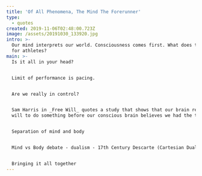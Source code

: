 ```yaml
---
title: 'Of All Phenomena, The Mind The Forerunner'
type:
  - quotes
created: 2019-11-06T02:48:00.723Z
image: /assets/20191030_133920.jpg
intro: >-
  Our mind interprets our world. Consciousness comes first. What does this mean
  for athletes?
main: >-
  Is it all in your head?


  Limit of performance is pacing.


  Are we really in control?


  Sam Harris in _Free Will_ quotes a study that shows that our brain registers a
  will to do something before our conscious brain believes we had the thought.


  Separation of mind and body


  Mind vs Body debate - dualism - 17th Century Descarte (Cartesian Dualism)


  Bringing it all together
---
```


